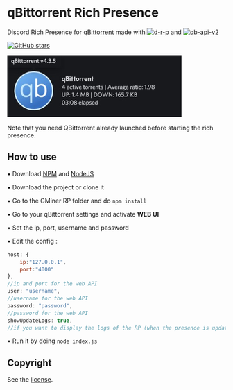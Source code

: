 # qBittorrent Rich Presence

Discord Rich Presence for [qBittorrent](https://www.qbittorrent.org/) made with [![d-r-p](https://img.shields.io/github/package-json/dependency-version/LockBlock-dev/qbittorrent-rp/discord-rich-presence)](https://www.npmjs.com/package/discord-rich-presence) and [![qb-api-v2](https://img.shields.io/github/package-json/dependency-version/LockBlock-dev/qbittorrent-rp/qbittorrent-api-v2)](https://www.npmjs.com/package/qbittorrent-api-v2)

[![GitHub stars](https://img.shields.io/github/stars/LockBlock-dev/qbittorrent-rp.svg)](https://github.com/LockBlock-dev/qbittorrent-rp/stargazers)

![Rich Presence preview](/preview.jpg)

Note that you need QBittorrent already launched before starting the rich presence.

## How to use

• Download [NPM](https://www.npmjs.com/get-npm) and [NodeJS](https://nodejs.org)

• Download the project or clone it

• Go to the GMiner RP folder and do `npm install`

• Go to your qBittorrent settings and activate **WEB UI**

• Set the ip, port, username and password

• Edit the config :
```js
host: {
    ip:"127.0.0.1",
    port:"4000"
},
//ip and port for the web API
user: "username",
//username for the web API
password: "password",
//password for the web API
showUpdateLogs: true,
//if you want to display the logs of the RP (when the presence is updated)
```

• Run it by doing `node index.js`


## Copyright

See the [license](/LICENSE).